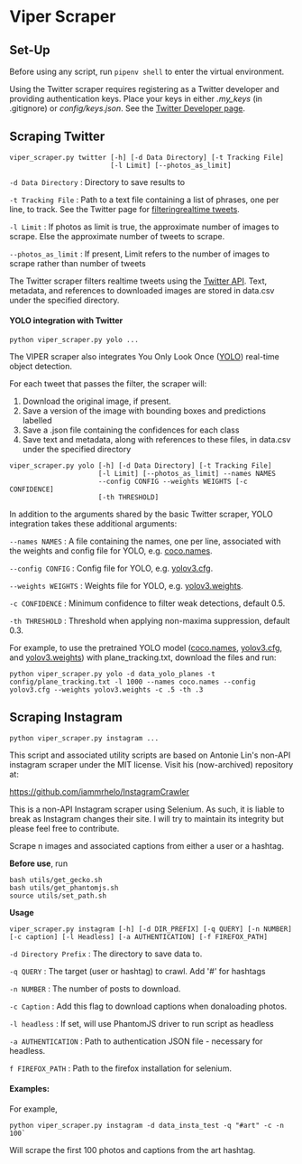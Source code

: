 # Viper Scraper

## Set-Up

Before using any script, run `pipenv shell` to enter the virtual environment.

Using the Twitter scraper requires registering as a Twitter developer and providing authentication keys. Place your keys in either *.my_keys* (in .gitignore) or *config/keys.json*. See the [Twitter Developer page](https://developer.twitter.com/).

## Scraping Twitter

```
viper_scraper.py twitter [-h] [-d Data Directory] [-t Tracking File] 
                         [-l Limit] [--photos_as_limit]
```

`-d Data Directory` : Directory to save results to

`-t Tracking File` : Path to a text file containing a list of phrases, one
                    per line, to track. See the Twitter page for [filteringrealtime tweets](https://developer.twitter.com/en/docstweets/filter-realtime/guidesbasic-stream-parameters.html).


`-l Limit` : If photos as limit is true, the approximate number of
                        images to scrape. Else the approximate number of tweets
                        to scrape.

`--photos_as_limit` : If present, Limit refers to the number of images to scrape                        rather than number of tweets

The Twitter scraper filters realtime tweets using the [Twitter API](https://developer.twitter.com/en/docs.html). Text, metadata, and references to downloaded images are stored in data.csv under the specified directory.

#### YOLO integration with Twitter

```
python viper_scraper.py yolo ...
```

The VIPER scraper also integrates You Only Look Once ([YOLO](https://pjreddie.com/darknet/yolo/)) real-time object detection.

For each tweet that passes the filter, the scraper will:

1. Download the original image, if present.
2. Save a version of the image with bounding boxes and predictions labelled
3. Save a .json file containing the confidences for each class
4. Save text and metadata, along with references to these files, in data.csv under the specified directory

```
viper_scraper.py yolo [-h] [-d Data Directory] [-t Tracking File]
                      [-l Limit] [--photos_as_limit] --names NAMES
                      --config CONFIG --weights WEIGHTS [-c CONFIDENCE]
                      [-th THRESHOLD]
```

In addition to the arguments shared by the basic Twitter scraper, YOLO integration takes these additional arguments:

`--names NAMES` : A file containing the names, one per line, associated with the weights and config file for YOLO, e.g. [coco.names](https://github.com/pjreddie/darknet/blob/master/data/coco.names).

`--config CONFIG` : Config file for YOLO, e.g. [yolov3.cfg](https://github.com/pjreddie/darknet/blob/master/cfg/yolov3.cfg).

`--weights WEIGHTS` : Weights file for YOLO, e.g. [yolov3.weights](https://pjreddie.com/media/files/yolov3.weights).

`-c CONFIDENCE` : Minimum confidence to filter weak detections, default 0.5.

`-th THRESHOLD` : Threshold when applying non-maxima suppression, default 0.3.

For example, to use the pretrained YOLO model ([coco.names](https://github.com/pjreddie/darknet/blob/master/data/coco.names), [yolov3.cfg](https://github.com/pjreddie/darknet/blob/master/cfg/yolov3.cfg), and [yolov3.weights](https://pjreddie.com/media/files/yolov3.weights)) with plane_tracking.txt, download the files and run:

```
python viper_scraper.py yolo -d data_yolo_planes -t config/plane_tracking.txt -l 1000 --names coco.names --config yolov3.cfg --weights yolov3.weights -c .5 -th .3
```

## Scraping Instagram

```
python viper_scraper.py instagram ...
```

This script and associated utility scripts are based on Antonie Lin's non-API instagram scraper under the MIT license. Visit his (now-archived) repository at:

https://github.com/iammrhelo/InstagramCrawler

This is a non-API Instagram scraper using Selenium. As such, it is liable to break as Instagram changes their site. I will try to maintain its integrity but please feel free to contribute.

Scrape n images and associated captions from either a user or a hashtag.

**Before use**, run 

```
bash utils/get_gecko.sh
bash utils/get_phantomjs.sh
source utils/set_path.sh
```

**Usage**

```
viper_scraper.py instagram [-h] [-d DIR_PREFIX] [-q QUERY] [-n NUMBER] [-c caption] [-l Headless] [-a AUTHENTICATION] [-f FIREFOX_PATH]
```

`-d Directory Prefix` : The directory to save data to.

`-q QUERY` : The target (user or hashtag) to crawl. Add '#' for hashtags

`-n NUMBER` : The number of posts to download.

`-c Caption` : Add this flag to download captions when donaloading photos.

`-l headless` : If set, will use PhantomJS driver to run script as headless

`-a AUTHENTICATION` : Path to authentication JSON file - necessary for headless.

`f FIREFOX_PATH` : Path to the firefox installation for selenium.

#### Examples:

For example,

```
python viper_scraper.py instagram -d data_insta_test -q "#art" -c -n 100`
```

Will scrape the first 100 photos and captions from the art hashtag.
